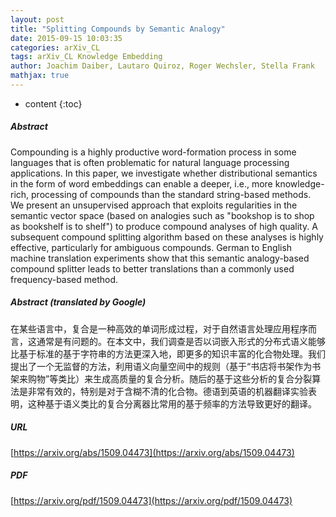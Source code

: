 ```yaml
---
layout: post
title: "Splitting Compounds by Semantic Analogy"
date: 2015-09-15 10:03:35
categories: arXiv_CL
tags: arXiv_CL Knowledge Embedding
author: Joachim Daiber, Lautaro Quiroz, Roger Wechsler, Stella Frank
mathjax: true
---
```


* content
{:toc}

##### Abstract
Compounding is a highly productive word-formation process in some languages that is often problematic for natural language processing applications. In this paper, we investigate whether distributional semantics in the form of word embeddings can enable a deeper, i.e., more knowledge-rich, processing of compounds than the standard string-based methods. We present an unsupervised approach that exploits regularities in the semantic vector space (based on analogies such as "bookshop is to shop as bookshelf is to shelf") to produce compound analyses of high quality. A subsequent compound splitting algorithm based on these analyses is highly effective, particularly for ambiguous compounds. German to English machine translation experiments show that this semantic analogy-based compound splitter leads to better translations than a commonly used frequency-based method.

##### Abstract (translated by Google)
在某些语言中，复合是一种高效的单词形成过程，对于自然语言处理应用程序而言，这通常是有问题的。在本文中，我们调查是否以词嵌入形式的分布式语义能够比基于标准的基于字符串的方法更深入地，即更多的知识丰富的化合物处理。我们提出了一个无监督的方法，利用语义向量空间中的规则（基于“书店将书架作为书架来购物”等类比）来生成高质量的复合分析。随后的基于这些分析的复合分裂算法是非常有效的，特别是对于含糊不清的化合物。德语到英语的机器翻译实验表明，这种基于语义类比的复合分离器比常用的基于频率的方法导致更好的翻译。

##### URL
[https://arxiv.org/abs/1509.04473](https://arxiv.org/abs/1509.04473)

##### PDF
[https://arxiv.org/pdf/1509.04473](https://arxiv.org/pdf/1509.04473)

